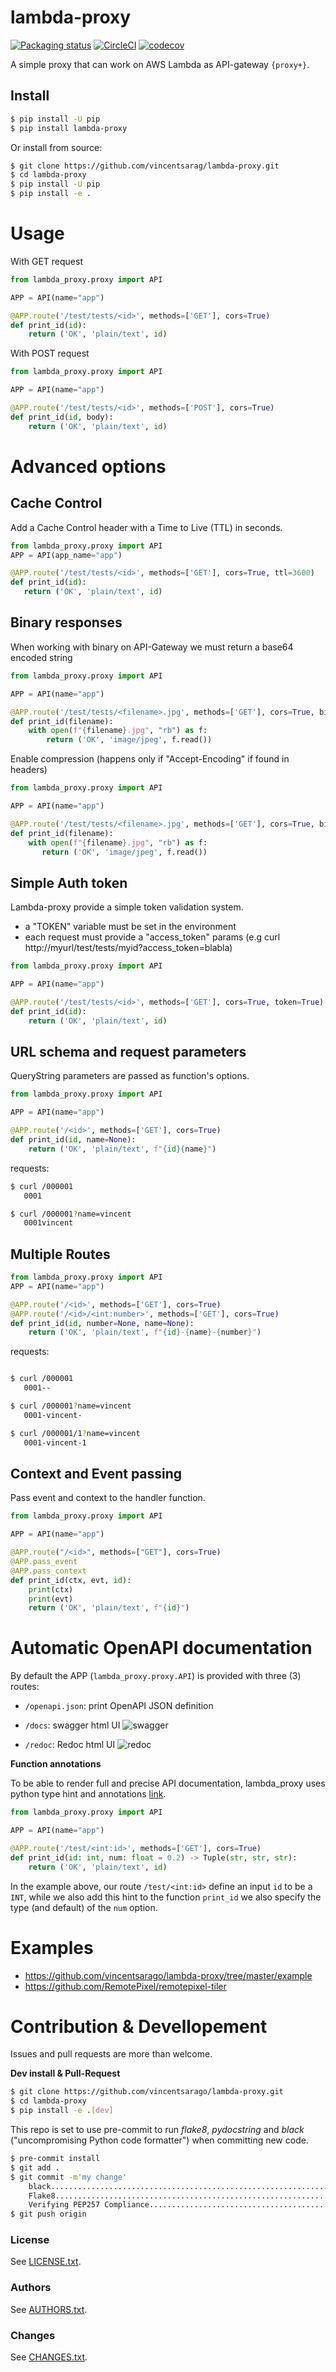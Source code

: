 # lambda-proxy

[![Packaging status](https://badge.fury.io/py/lambda-proxy.svg)](https://badge.fury.io/py/rio-tiler-mosaic)
[![CircleCI](https://circleci.com/gh/vincentsarago/lambda-proxy.svg?style=svg)](https://circleci.com/gh/vincentsarago/lambda-proxy)
[![codecov](https://codecov.io/gh/vincentsarago/lambda-proxy/branch/master/graph/badge.svg)](https://codecov.io/gh/vincentsarago/lambda-proxy)

A simple proxy that can work on AWS Lambda as API-gateway `{proxy+}`.

## Install

```bash
$ pip install -U pip
$ pip install lambda-proxy
```

Or install from source:

```bash
$ git clone https://github.com/vincentsarag/lambda-proxy.git
$ cd lambda-proxy
$ pip install -U pip
$ pip install -e .
```

# Usage

With GET request

```python
from lambda_proxy.proxy import API

APP = API(name="app")

@APP.route('/test/tests/<id>', methods=['GET'], cors=True)
def print_id(id):
    return ('OK', 'plain/text', id)
```

With POST request

```python
from lambda_proxy.proxy import API

APP = API(name="app")

@APP.route('/test/tests/<id>', methods=['POST'], cors=True)
def print_id(id, body):
    return ('OK', 'plain/text', id)
```

# Advanced options

## Cache Control
	
Add a Cache Control header with a Time to Live (TTL) in seconds.

```python
from lambda_proxy.proxy import API
APP = API(app_name="app")

@APP.route('/test/tests/<id>', methods=['GET'], cors=True, ttl=3600)
def print_id(id):
   return ('OK', 'plain/text', id)
```

## Binary responses

When working with binary on API-Gateway we must return a base64 encoded string

```python
from lambda_proxy.proxy import API

APP = API(name="app")

@APP.route('/test/tests/<filename>.jpg', methods=['GET'], cors=True, binary_b64encode=True)
def print_id(filename):
    with open(f"{filename}.jpg", "rb") as f:
        return ('OK', 'image/jpeg', f.read())

```
Enable compression (happens only if "Accept-Encoding" if found in
headers)

```python
from lambda_proxy.proxy import API

APP = API(name="app")

@APP.route('/test/tests/<filename>.jpg', methods=['GET'], cors=True, binary_b64encode=True, payload_compression_method="gzip")
def print_id(filename):
    with open(f"{filename}.jpg", "rb") as f:
       return ('OK', 'image/jpeg', f.read())
```

## Simple Auth token

Lambda-proxy provide a simple token validation system.

-  a "TOKEN" variable must be set in the environment
-  each request must provide a "access_token" params (e.g curl
   http://myurl/test/tests/myid?access_token=blabla)

```python
from lambda_proxy.proxy import API

APP = API(name="app")

@APP.route('/test/tests/<id>', methods=['GET'], cors=True, token=True)
def print_id(id):
    return ('OK', 'plain/text', id)
```

## URL schema and request parameters

QueryString parameters are passed as function's options.

```python
from lambda_proxy.proxy import API

APP = API(name="app")

@APP.route('/<id>', methods=['GET'], cors=True)
def print_id(id, name=None):
    return ('OK', 'plain/text', f"{id}{name}")
```

requests:

```bash
$ curl /000001
   0001

$ curl /000001?name=vincent
   0001vincent
```

## Multiple Routes


```python
from lambda_proxy.proxy import API
APP = API(name="app")

@APP.route('/<id>', methods=['GET'], cors=True)
@APP.route('/<id>/<int:number>', methods=['GET'], cors=True)
def print_id(id, number=None, name=None):
    return ('OK', 'plain/text', f"{id}-{name}-{number}")
```
requests:

```bash

$ curl /000001
   0001--

$ curl /000001?name=vincent
   0001-vincent-

$ curl /000001/1?name=vincent
   0001-vincent-1
```

## Context and Event passing

Pass event and context to the handler function.

```python
from lambda_proxy.proxy import API

APP = API(name="app")

@APP.route("/<id>", methods=["GET"], cors=True)
@APP.pass_event
@APP.pass_context
def print_id(ctx, evt, id):
    print(ctx)
    print(evt)
    return ('OK', 'plain/text', f"{id}")
```

# Automatic OpenAPI documentation

By default the APP (`lambda_proxy.proxy.API`) is provided with three (3) routes: 
- `/openapi.json`: print OpenAPI JSON definition 

- `/docs`: swagger html UI 
![swagger](https://user-images.githubusercontent.com/10407788/58707335-9cbb0480-8382-11e9-927f-8d992cf2531a.jpg)

- `/redoc`: Redoc html UI 
![redoc](https://user-images.githubusercontent.com/10407788/58707338-9dec3180-8382-11e9-8dec-18173e39258f.jpg)

**Function annotations**

To be able to render full and precise API documentation, lambda_proxy uses python type hint and annotations [link](https://www.python.org/dev/peps/pep-3107/).

```python
from lambda_proxy.proxy import API

APP = API(name="app")

@APP.route('/test/<int:id>', methods=['GET'], cors=True)
def print_id(id: int, num: float = 0.2) -> Tuple(str, str, str):
    return ('OK', 'plain/text', id)
```

In the example above, our route `/test/<int:id>` define an input `id` to be a `INT`, while we also add this hint to the function `print_id` we also specify the type (and default) of the `num` option. 


# Examples

-  https://github.com/vincentsarago/lambda-proxy/tree/master/example
-  https://github.com/RemotePixel/remotepixel-tiler


# Contribution & Devellopement

Issues and pull requests are more than welcome.

**Dev install & Pull-Request**

```bash
$ git clone https://github.com/vincentsarago/lambda-proxy.git
$ cd lambda-proxy
$ pip install -e .[dev]
```

This repo is set to use pre-commit to run *flake8*, *pydocstring* and
   *black* ("uncompromising Python code formatter") when committing new
   code.

```bash
$ pre-commit install
$ git add .
$ git commit -m'my change'
    black....................................................................Passed
    Flake8...................................................................Passed
    Verifying PEP257 Compliance..............................................Passed
$ git push origin
```

### License

See [LICENSE.txt](/LICENSE.txt>).

### Authors

See [AUTHORS.txt](/AUTHORS.txt>).

### Changes

See [CHANGES.txt](/CHANGES.txt>).

